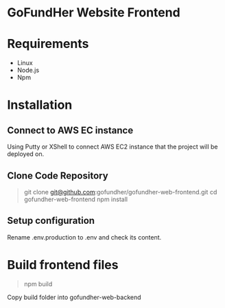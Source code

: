 
# GoFundHer Website Frontend

# Requirements
- Linux
- Node.js
- Npm

# Installation

## Connect to AWS EC instance
Using Putty or XShell to connect AWS EC2 instance that the project will be deployed on.

## Clone Code Repository
> git clone git@github.com:gofundher/gofundher-web-frontend.git
> cd gofundher-web-frontend
> npm install

## Setup configuration
Rename .env.production to .env and check its content.

# Build frontend files
> npm build

Copy build folder into gofundher-web-backend
